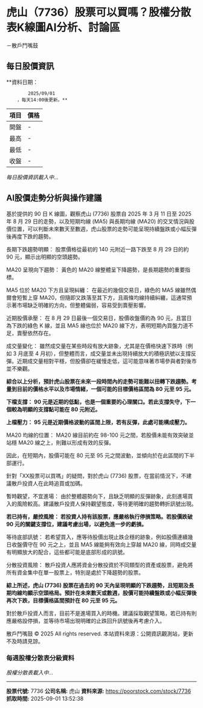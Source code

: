 # 虎山（7736）股票可以買嗎？股權分散表K線圖AI分析、討論區
－散戶鬥嘴鼓

## 每日股價資訊

**資料日期：
        
            2025/09/01
        ，每天14:00後更新。**

| 項目 | 價格 |
|------|------|
| 開盤 | - |
| 最高 | - |
| 最低 | - |
| 收盤 | - |

*每日股價資訊載入中...*

## AI股價走勢分析與操作建議

基於提供的 90 日 K 線圖，觀察虎山 (7736) 股票自 2025 年 3 月 11 日至 2025 年 8 月 29 日的走勢，以及短期均線 (MA5) 與長期均線 (MA20) 的交叉情況與股價位置，可以判斷未來數天至數週，虎山股票的走勢可能呈現持續盤跌或小幅反彈後再度下跌的趨勢。

長期下跌趨勢明顯： 股票價格從最初的 140 元附近一路下跌至 8 月 29 日的約 90 元，顯示出明顯的空頭趨勢。

MA20 呈現向下趨勢： 黃色的 MA20 線整體呈下降趨勢，是長期趨勢的重要指標。

MA5 位於 MA20 下方且呈現糾纏： 在最近的幾個交易日，綠色的 MA5 線雖然偶爾會短暫上穿 MA20，但隨即又跌落至其下方，且兩條均線持續糾纏，這通常預示著市場缺乏明確的方向，但整體偏弱，容易受到賣壓影響。

近期股價承壓： 在 8 月 29 日最後一個交易日，股價收盤價約為 90 元，且當日為下跌的綠色 K 線，並且 MA5 線也位於 MA20 線下方，表明短期內買盤力道不足，賣壓依然存在。

成交量變化： 雖然成交量在某些時段有放大跡象，尤其是在價格快速下跌時（例如 3 月底至 4 月初），但整體而言，成交量並未出現持續放大的積極訊號以支撐反彈。近期成交量相對平穩，但股價卻在緩慢走低，這可能意味著市場參與者對後市並不樂觀。

**綜合以上分析，預計虎山股票在未來一段時間內的走勢可能難以扭轉下跌趨勢。考量到目前的價格水平以及市場情緒，一個可能的目標價格區間為 80 元至 95 元。**

**下檔支撐： 90 元是近期的低點，也是一個重要的心理關口。若此支撐失守，下一個較為明顯的支撐點可能在 80 元附近。**

**上檔壓力： 95 元是近期價格波動的區間上限，若有反彈，此處可能構成壓力。**

MA20 均線的位置： MA20 線目前約在 98-100 元之間，若股價未能有效突破並站穩 MA20 線之上，則難以形成有效的反彈。

因此，在短期內，股價可能在 80 元至 95 元之間波動，並傾向於在此區間的下半部運行。

針對「XX股票可以買嗎」的疑問，對於虎山 (7736) 股票，在當前情況下，不建議散戶投資人在此時追買或加碼。

暫時觀望，不宜進場： 由於整體趨勢向下，且缺乏明顯的反彈跡象，此刻進場買入的風險較高。建議散戶投資人保持觀望態度，等待更明確的趨勢轉折訊號出現。

**若已持有，嚴控風險： 若投資人持有該股票，應嚴格執行停損策略。若股價跌破 90 元的關鍵支撐位，建議考慮出場，以避免進一步的虧損。**

等待底部訊號： 若希望買入，應等待股價出現止跌企穩的跡象，例如股價連續幾日收盤價守在 90 元之上，並且 MA5 線能夠有效向上穿越 MA20 線，同時成交量有明顯放大的配合，這些都可能是底部形成的訊號。

分散投資風險： 散戶投資人應將資金分散投資於不同類型的資產或股票，避免將所有資金集中在單一股票上，特別是處於下降趨勢的股票。

**綜上所述，虎山 (7736) 股票在過去的 90 天內呈現明顯的下跌趨勢，且短期及長期均線均顯示空頭格局。預計在未來數天或數週，股價可能持續盤跌或小幅反彈後再次下跌，目標價格區間預計在 80 元至 95 元。**

對於散戶投資人而言，目前不是進場買入的時機。建議採取觀望策略，若已持有則應嚴格設停損，並等待市場出現明確的止跌回升訊號後再考慮介入。

散戶鬥嘴鼓 © 2025 All rights reserved. 本站資料來源：公開資訊觀測站，更新不及時請見諒。

### 每週股權分散表分級資料

*股權分散表載入中...*

---

**股票代號:** 7736
**公司名稱:** 虎山
**資料來源:** https://poorstock.com/stock/7736
**抓取時間:** 2025-09-01 13:52:38